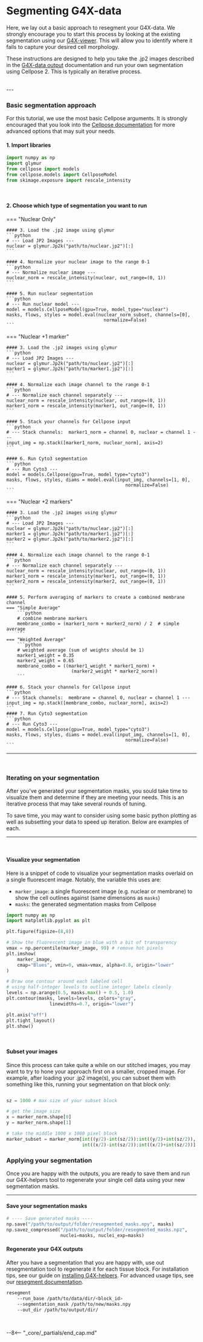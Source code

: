 <br>

# Segmenting G4X-data

Here, we lay out a basic approach to resegment your G4X-data. We strongly encourage you to start this process by looking at the existing segmentation using our [G4X-viewer](https://docs.singulargenomics.com/G4X-viewer/). This will allow you to identify where it fails to capture your desired cell morphology. 

These instructions are designed to help you take the .jp2 images described in the [G4X-data output](../g4x_data/g4x_output.md) documentation and run your own segmentation using Cellpose 2. This is typically an iterative process.

<br>
---

### Basic segmentation approach

For this tutorial, we use the most basic Cellpose arguments. It is strongly encouraged that you look into the [Cellpose documentation](https://cellpose.readthedocs.io/en/latest/) for more advanced options that may suit your needs.

#### 1. Import libraries
```python
import numpy as np
import glymur
from cellpose import models
from cellpose.models import CellposeModel
from skimage.exposure import rescale_intensity
```
<br>

#### 2. Choose which type of segmentation you want to run

=== "Nuclear Only"

    #### 3. Load the .jp2 image using glymur
    ```python
    # --- Load JP2 Images ---
    nuclear = glymur.Jp2k("path/to/nuclear.jp2")[:]
    ```

    #### 4. Normalize your nuclear image to the range 0-1
    ```python
    # --- Normalize nuclear image ---
    nuclear_norm = rescale_intensity(nuclear, out_range=(0, 1))
    ```

    #### 5. Run nuclear segmentation
    ```python
    # --- Run nuclear model ---
    model = models.CellposeModel(gpu=True, model_type="nuclear")
    masks, flows, styles = model.eval(nuclear_norm_subset, channels=[0],
                                        normalize=False)
    ```

=== "Nuclear +1 marker"

    #### 3. Load the .jp2 images using glymur
    ```python
    # --- Load JP2 Images ---
    nuclear = glymur.Jp2k("path/to/nuclear.jp2")[:]
    marker1 = glymur.Jp2k("path/to/marker1.jp2")[:]
    ```

    #### 4. Normalize each image channel to the range 0-1
    ```python
    # --- Normalize each channel separately ---
    nuclear_norm = rescale_intensity(nuclear, out_range=(0, 1))
    marker1_norm = rescale_intensity(marker1, out_range=(0, 1))
    ```
    
    #### 5. Stack your channels for Cellpose input
    ```python
    # --- Stack channels:  marker1_norm = channel 0, nuclear = channel 1 ---
    input_img = np.stack([marker1_norm, nuclear_norm], axis=2)
    ```

    #### 6. Run Cyto3 segmentation
    ```python
    # --- Run Cyto3 ---
    model = models.Cellpose(gpu=True, model_type="cyto3")
    masks, flows, styles, diams = model.eval(input_img, channels=[1, 0], 
                                                normalize=False)
    ```

=== "Nuclear +2 markers"
    
    #### 3. Load the .jp2 images using glymur
    ```python
    # --- Load JP2 Images ---
    nuclear = glymur.Jp2k("path/to/nuclear.jp2")[:]
    marker1 = glymur.Jp2k("path/to/marker1.jp2")[:]
    marker2 = glymur.Jp2k("path/to/marker2.jp2")[:]
    ```

    #### 4. Normalize each image channel to the range 0-1
    ```python
    # --- Normalize each channel separately ---
    nuclear_norm = rescale_intensity(nuclear, out_range=(0, 1))
    marker1_norm = rescale_intensity(marker1, out_range=(0, 1))
    marker2_norm = rescale_intensity(marker2, out_range=(0, 1))
    ```
    
    #### 5. Perform averaging of markers to create a combined membrane channel
    === "Simple Average"
        ```python
        # combine membrane markers
        membrane_combo = (marker1_norm + marker2_norm) / 2  # simple average
        ```
    === "Weighted Average"
        ```python
        # weighted average (sum of weights should be 1)
        marker1_weight = 0.35
        marker2_weight = 0.65
        membrane_combo = ((marker1_weight * marker1_norm) + 
                            (marker2_weight * marker2_norm))
        ```
    
    #### 6. Stack your channels for Cellpose input
    ```python
    # --- Stack channels:  membrane = channel 0, nuclear = channel 1 ---
    input_img = np.stack([membrane_combo, nuclear_norm], axis=2)
    ```
    #### 7. Run Cyto3 segmentation
    ```python
    # --- Run Cyto3 ---
    model = models.Cellpose(gpu=True, model_type="cyto3")
    masks, flows, styles, diams = model.eval(input_img, channels=[1, 0], 
                                                normalize=False)
    ```
---

<br>

### Iterating on your segmentation

After you've generated your segmentation masks, you sould take time to visualize them and determine if they are meeting your needs. This is an iterative process that may take several rounds of tuning. 

To save time, you may want to consider using some basic python plotting as well as subsetting your data to speed up iteration. Below are examples of each.

---
<br>

#### Visualize your segmentation

Here is a snippet of code to visualize your segmentation masks overlaid on a single fluorescent image. Notably, the variable this uses are:

* `marker_image`: a single fluorescent image (e.g. nuclear or membrane) to show the cell outlines against (same dimensions as `masks`)
* `masks`: the generated segmentation masks from Cellpose

```python
import numpy as np
import matplotlib.pyplot as plt

plt.figure(figsize=(8,8))

# Show the fluorescent image in blue with a bit of transparency
vmax = np.percentile(marker_image, 99) # remove hot pixels
plt.imshow(
    marker_image, 
    cmap="Blues", vmin=0, vmax=vmax, alpha=0.8, origin="lower"
)

# Draw one contour around each labeled cell
# using half-integer levels to outline integer labels cleanly
levels = np.arange(0.5, masks.max() + 0.5, 1.0)
plt.contour(masks, levels=levels, colors="gray", 
                linewidths=0.7, origin="lower") 

plt.axis("off")
plt.tight_layout()
plt.show()

```

<br>

#### Subset your images

Since this process can take quite a while on our stitched images, you may want to try to hone your approach first on a smaller, cropped image. For example, after loading your .jp2 image(s), you can subset them with something like this, running your segmentation on that block only:

```python

sz = 1000 # max size of your subset block

# get the image size
x = marker_norm.shape[0]
y = marker_norm.shape[1]

# take the middle 1000 x 1000 pixel block
marker_subset = marker_norm[int((y/2)-int(sz/2)):int((y/2)+int(sz/2)),
                            int((x/2)-int(sz/2)):int((x/2)+int(sz/2))]
```

### Applying your segmentation

Once you are happy with the outputs, you are ready to save them and run our G4X-helpers tool to regenerate your single cell data using your new segmentation masks.

---

#### Save your segmentation masks

```python
# ---- Save generated masks ----
np.save("/path/to/output/folder/resegmented_masks.npy", masks)
np.savez_compressed("/path/to/output/folder/resegmented_masks.npz", 
                    nuclei=masks, nuclei_exp=masks)
```

#### Regenerate your G4X outputs

After you have a segmentation that you are happy with, use out resegmentation tool to regenerate it for each tissue block. For installation tips, see our guide on [installing G4X-helpers](https://docs.singulargenomics.com/G4X-helpers/g4x_helpers/installation). For advanced usage tips, see our [resegment documentation](https://docs.singulargenomics.com/G4X-helpers/g4x_helpers/features/resegment).

```bash
resegment 
    --run_base /path/to/data/dir/<block_id>
    --segmentation_mask /path/to/new/masks.npy 
    --out_dir /path/to/output/dir/
```

<br>

--8<-- "_core/_partials/end_cap.md"
